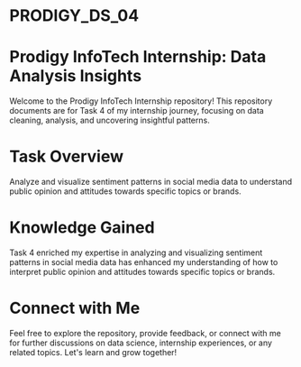 # PRODIGY_DS_04
# Prodigy InfoTech Internship: Data Analysis Insights
Welcome to the Prodigy InfoTech Internship repository! This repository documents are for Task 4 of my internship journey, focusing on data cleaning, analysis, and uncovering insightful patterns.

# Task Overview
Analyze and visualize sentiment patterns in social media data to understand public opinion and attitudes towards specific topics or brands.

# Knowledge Gained
Task 4 enriched my expertise in analyzing and visualizing sentiment patterns in social media data has enhanced my understanding of how to interpret public opinion and attitudes towards specific topics or brands.

# Connect with Me
Feel free to explore the repository, provide feedback, or connect with me for further discussions on data science, internship experiences, or any related topics. Let's learn and grow together!
